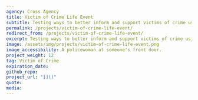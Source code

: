 ```yaml
---
agency: Cross Agency
title: Victim of Crime Life Event
subtitle: Testing ways to better inform and support victims of crime using digital channels across agencies and non government organisations.
permalink: /projects/victim-of-crime-life-event/
redirect_from: /projects/victim-of-crime-life-event/
excerpt: Testing ways to better inform and support victims of crime using digital channels across agencies and non government organisations.
image: /assets/img/projects/victim-of-crime-life-event.png
image_accessibility: A policewoman at someone's front door.
project_weight: 12
tag: Victim of Crime
expiration_date:
github_repo:
project_url: "[]()"
quote:
media:
---
```

